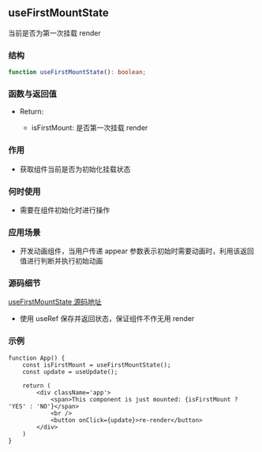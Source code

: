 ## useFirstMountState

当前是否为第一次挂载 render

### 结构

```ts
function useFirstMountState(): boolean;
```

### 函数与返回值

- Return:

    - isFirstMount: 是否第一次挂载 render

### 作用

- 获取组件当前是否为初始化挂载状态

### 何时使用

- 需要在组件初始化时进行操作

### 应用场景

- 开发动画组件，当用户传递 appear 参数表示初始时需要动画时，利用该返回值进行判断并执行初始动画

### 源码细节

[useFirstMountState 源码地址](https://github.com/streamich/react-use/blob/master/src/useFirstMountState.ts)

- 使用 useRef 保存并返回状态，保证组件不作无用 render

### 示例

```tsx
function App() {
    const isFirstMount = useFirstMountState();
    const update = useUpdate();

    return (
        <div className='app'>
            <span>This component is just mounted: {isFirstMount ? 'YES' : 'NO'}</span>
            <br />
            <button onClick={update}>re-render</button>
        </div>
    )
}
```
